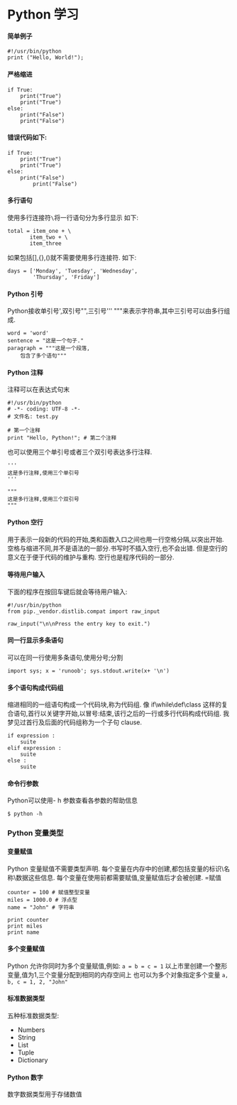 #  Python 学习

#### 简单例子
```
#!/usr/bin/python
print ("Hello, World!");
```

#### 严格缩进

```
if True:
    print("True")
    print("True")
else:
    print("False")
    print("False")
```
#### 错误代码如下:

```
if True:
    print("True")
    print("True")
else:
    print("False")
        print("False")
```

#### 多行语句

使用多行连接符`\`将一行语句分为多行显示
如下:

```
total = item_one + \
	   item_two + \
	   item_three
```
如果包括[],{},()就不需要使用多行连接符.
如下:

```
days = ['Monday', 'Tuesday', 'Wednesday', 
	    'Thursday', 'Friday']
```

#### Python 引号
Python接收单引号',双引号"",三引号''' """来表示字符串,其中三引号可以由多行组成.

```
word = 'word'
sentence = "这是一个句子."
paragraph = """这是一个段落,
	包含了多个语句"""
```

#### Python 注释
注释可以在表达式句末

```
#!/usr/bin/python
# -*- coding: UTF-8 -*-
# 文件名: test.py

# 第一个注释
print "Hello, Python!"; # 第二个注释
```

也可以使用三个单引号或者三个双引号表达多行注释.

```
'''  
这是多行注释,使用三个单引号  
'''  

"""
这是多行注释,使用三个双引号
"""
```

#### Python 空行
用于表示一段新的代码的开始,类和函数入口之间也用一行空格分隔,以突出开始.
空格与缩进不同,并不是语法的一部分.书写时不插入空行,也不会出错.
但是空行的意义在于便于代码的维护与重构.
空行也是程序代码的一部分.

#### 等待用户输入
下面的程序在按回车键后就会等待用户输入:

```
#!/usr/bin/python
from pip._vendor.distlib.compat import raw_input

raw_input("\n\nPress the entry key to exit.")
```

#### 同一行显示多条语句
可以在同一行使用多条语句,使用分号;分割

```
import sys; x = 'runoob'; sys.stdout.write(x+ '\n') 
```

#### 多个语句构成代码组

缩进相同的一组语句构成一个代码块,称为代码组.
像 if\while\def\class 这样的复合语句,首行以关键字开始,以冒号:结束,该行之后的一行或多行代码构成代码组.
我梦见过首行及后面的代码组称为一个子句 clause.

```
if expression :
	suite
elif expression :
	suite
else :
	suite
```

#### 命令行参数
Python可以使用- h 参数查看各参数的帮助信息

```
$ python -h
```

### Python 变量类型

#### 变量赋值
Python 变量赋值不需要类型声明.
每个变量在内存中的创建,都包括变量的标识\名称\数据这些信息.
每个变量在使用前都需要赋值,变量赋值后才会被创建.
=赋值

```
counter = 100 # 赋值整型变量
miles = 1000.0 # 浮点型
name = "John" # 字符串

print counter
print miles
print name
```

#### 多个变量赋值
Python 允许你同时为多个变量赋值,例如:
`a = b = c = 1`
以上市里创建一个整形变量,值为1,三个变量分配到相同的内存空间上
也可以为多个对象指定多个变量
`a, b, c = 1, 2, "John"`

#### 标准数据类型
五种标准数据类型:
- Numbers
- String
- List
- Tuple
- Dictionary

#### Python 数字
数字数据类型用于存储数值




















